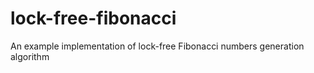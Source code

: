 # lock-free-fibonacci
An example implementation of lock-free Fibonacci numbers generation algorithm
